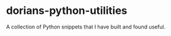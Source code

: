 dorians-python-utilities
========================

A collection of Python snippets that I have built and found useful.